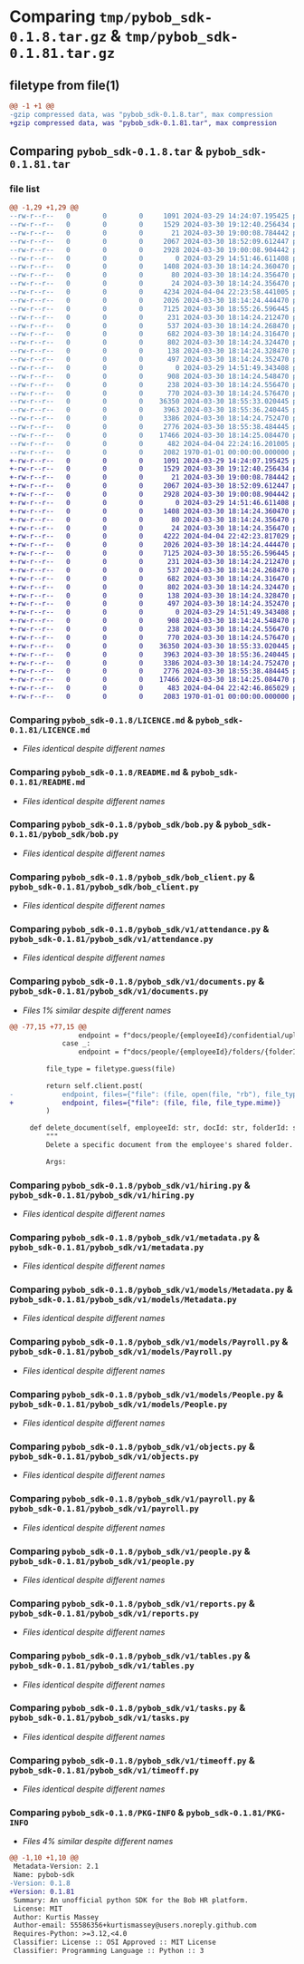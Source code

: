 # Comparing `tmp/pybob_sdk-0.1.8.tar.gz` & `tmp/pybob_sdk-0.1.81.tar.gz`

## filetype from file(1)

```diff
@@ -1 +1 @@
-gzip compressed data, was "pybob_sdk-0.1.8.tar", max compression
+gzip compressed data, was "pybob_sdk-0.1.81.tar", max compression
```

## Comparing `pybob_sdk-0.1.8.tar` & `pybob_sdk-0.1.81.tar`

### file list

```diff
@@ -1,29 +1,29 @@
--rw-r--r--   0        0        0     1091 2024-03-29 14:24:07.195425 pybob_sdk-0.1.8/LICENCE.md
--rw-r--r--   0        0        0     1529 2024-03-30 19:12:40.256434 pybob_sdk-0.1.8/README.md
--rw-r--r--   0        0        0       21 2024-03-30 19:00:08.784442 pybob_sdk-0.1.8/pybob_sdk/__init__.py
--rw-r--r--   0        0        0     2067 2024-03-30 18:52:09.612447 pybob_sdk-0.1.8/pybob_sdk/bob.py
--rw-r--r--   0        0        0     2928 2024-03-30 19:00:08.904442 pybob_sdk-0.1.8/pybob_sdk/bob_client.py
--rw-r--r--   0        0        0        0 2024-03-29 14:51:46.611408 pybob_sdk-0.1.8/pybob_sdk/v1/__init__.py
--rw-r--r--   0        0        0     1408 2024-03-30 18:14:24.360470 pybob_sdk-0.1.8/pybob_sdk/v1/attendance.py
--rw-r--r--   0        0        0       80 2024-03-30 18:14:24.356470 pybob_sdk-0.1.8/pybob_sdk/v1/base.py
--rw-r--r--   0        0        0       24 2024-03-30 18:14:24.356470 pybob_sdk-0.1.8/pybob_sdk/v1/company.py
--rw-r--r--   0        0        0     4234 2024-04-04 22:23:58.441005 pybob_sdk-0.1.8/pybob_sdk/v1/documents.py
--rw-r--r--   0        0        0     2026 2024-03-30 18:14:24.444470 pybob_sdk-0.1.8/pybob_sdk/v1/hiring.py
--rw-r--r--   0        0        0     7125 2024-03-30 18:55:26.596445 pybob_sdk-0.1.8/pybob_sdk/v1/metadata.py
--rw-r--r--   0        0        0      231 2024-03-30 18:14:24.212470 pybob_sdk-0.1.8/pybob_sdk/v1/models/Bob.py
--rw-r--r--   0        0        0      537 2024-03-30 18:14:24.268470 pybob_sdk-0.1.8/pybob_sdk/v1/models/Metadata.py
--rw-r--r--   0        0        0      682 2024-03-30 18:14:24.316470 pybob_sdk-0.1.8/pybob_sdk/v1/models/Payroll.py
--rw-r--r--   0        0        0      802 2024-03-30 18:14:24.324470 pybob_sdk-0.1.8/pybob_sdk/v1/models/People.py
--rw-r--r--   0        0        0      138 2024-03-30 18:14:24.328470 pybob_sdk-0.1.8/pybob_sdk/v1/models/Reports.py
--rw-r--r--   0        0        0      497 2024-03-30 18:14:24.352470 pybob_sdk-0.1.8/pybob_sdk/v1/models/Tasks.py
--rw-r--r--   0        0        0        0 2024-03-29 14:51:49.343408 pybob_sdk-0.1.8/pybob_sdk/v1/models/__init__.py
--rw-r--r--   0        0        0      908 2024-03-30 18:14:24.548470 pybob_sdk-0.1.8/pybob_sdk/v1/objects.py
--rw-r--r--   0        0        0      238 2024-03-30 18:14:24.556470 pybob_sdk-0.1.8/pybob_sdk/v1/onboarding.py
--rw-r--r--   0        0        0      770 2024-03-30 18:14:24.576470 pybob_sdk-0.1.8/pybob_sdk/v1/payroll.py
--rw-r--r--   0        0        0    36350 2024-03-30 18:55:33.020445 pybob_sdk-0.1.8/pybob_sdk/v1/people.py
--rw-r--r--   0        0        0     3963 2024-03-30 18:55:36.240445 pybob_sdk-0.1.8/pybob_sdk/v1/reports.py
--rw-r--r--   0        0        0     3386 2024-03-30 18:14:24.752470 pybob_sdk-0.1.8/pybob_sdk/v1/tables.py
--rw-r--r--   0        0        0     2776 2024-03-30 18:55:38.484445 pybob_sdk-0.1.8/pybob_sdk/v1/tasks.py
--rw-r--r--   0        0        0    17466 2024-03-30 18:14:25.084470 pybob_sdk-0.1.8/pybob_sdk/v1/timeoff.py
--rw-r--r--   0        0        0      482 2024-04-04 22:24:16.201005 pybob_sdk-0.1.8/pyproject.toml
--rw-r--r--   0        0        0     2082 1970-01-01 00:00:00.000000 pybob_sdk-0.1.8/PKG-INFO
+-rw-r--r--   0        0        0     1091 2024-03-29 14:24:07.195425 pybob_sdk-0.1.81/LICENCE.md
+-rw-r--r--   0        0        0     1529 2024-03-30 19:12:40.256434 pybob_sdk-0.1.81/README.md
+-rw-r--r--   0        0        0       21 2024-03-30 19:00:08.784442 pybob_sdk-0.1.81/pybob_sdk/__init__.py
+-rw-r--r--   0        0        0     2067 2024-03-30 18:52:09.612447 pybob_sdk-0.1.81/pybob_sdk/bob.py
+-rw-r--r--   0        0        0     2928 2024-03-30 19:00:08.904442 pybob_sdk-0.1.81/pybob_sdk/bob_client.py
+-rw-r--r--   0        0        0        0 2024-03-29 14:51:46.611408 pybob_sdk-0.1.81/pybob_sdk/v1/__init__.py
+-rw-r--r--   0        0        0     1408 2024-03-30 18:14:24.360470 pybob_sdk-0.1.81/pybob_sdk/v1/attendance.py
+-rw-r--r--   0        0        0       80 2024-03-30 18:14:24.356470 pybob_sdk-0.1.81/pybob_sdk/v1/base.py
+-rw-r--r--   0        0        0       24 2024-03-30 18:14:24.356470 pybob_sdk-0.1.81/pybob_sdk/v1/company.py
+-rw-r--r--   0        0        0     4222 2024-04-04 22:42:23.817029 pybob_sdk-0.1.81/pybob_sdk/v1/documents.py
+-rw-r--r--   0        0        0     2026 2024-03-30 18:14:24.444470 pybob_sdk-0.1.81/pybob_sdk/v1/hiring.py
+-rw-r--r--   0        0        0     7125 2024-03-30 18:55:26.596445 pybob_sdk-0.1.81/pybob_sdk/v1/metadata.py
+-rw-r--r--   0        0        0      231 2024-03-30 18:14:24.212470 pybob_sdk-0.1.81/pybob_sdk/v1/models/Bob.py
+-rw-r--r--   0        0        0      537 2024-03-30 18:14:24.268470 pybob_sdk-0.1.81/pybob_sdk/v1/models/Metadata.py
+-rw-r--r--   0        0        0      682 2024-03-30 18:14:24.316470 pybob_sdk-0.1.81/pybob_sdk/v1/models/Payroll.py
+-rw-r--r--   0        0        0      802 2024-03-30 18:14:24.324470 pybob_sdk-0.1.81/pybob_sdk/v1/models/People.py
+-rw-r--r--   0        0        0      138 2024-03-30 18:14:24.328470 pybob_sdk-0.1.81/pybob_sdk/v1/models/Reports.py
+-rw-r--r--   0        0        0      497 2024-03-30 18:14:24.352470 pybob_sdk-0.1.81/pybob_sdk/v1/models/Tasks.py
+-rw-r--r--   0        0        0        0 2024-03-29 14:51:49.343408 pybob_sdk-0.1.81/pybob_sdk/v1/models/__init__.py
+-rw-r--r--   0        0        0      908 2024-03-30 18:14:24.548470 pybob_sdk-0.1.81/pybob_sdk/v1/objects.py
+-rw-r--r--   0        0        0      238 2024-03-30 18:14:24.556470 pybob_sdk-0.1.81/pybob_sdk/v1/onboarding.py
+-rw-r--r--   0        0        0      770 2024-03-30 18:14:24.576470 pybob_sdk-0.1.81/pybob_sdk/v1/payroll.py
+-rw-r--r--   0        0        0    36350 2024-03-30 18:55:33.020445 pybob_sdk-0.1.81/pybob_sdk/v1/people.py
+-rw-r--r--   0        0        0     3963 2024-03-30 18:55:36.240445 pybob_sdk-0.1.81/pybob_sdk/v1/reports.py
+-rw-r--r--   0        0        0     3386 2024-03-30 18:14:24.752470 pybob_sdk-0.1.81/pybob_sdk/v1/tables.py
+-rw-r--r--   0        0        0     2776 2024-03-30 18:55:38.484445 pybob_sdk-0.1.81/pybob_sdk/v1/tasks.py
+-rw-r--r--   0        0        0    17466 2024-03-30 18:14:25.084470 pybob_sdk-0.1.81/pybob_sdk/v1/timeoff.py
+-rw-r--r--   0        0        0      483 2024-04-04 22:42:46.865029 pybob_sdk-0.1.81/pyproject.toml
+-rw-r--r--   0        0        0     2083 1970-01-01 00:00:00.000000 pybob_sdk-0.1.81/PKG-INFO
```

### Comparing `pybob_sdk-0.1.8/LICENCE.md` & `pybob_sdk-0.1.81/LICENCE.md`

 * *Files identical despite different names*

### Comparing `pybob_sdk-0.1.8/README.md` & `pybob_sdk-0.1.81/README.md`

 * *Files identical despite different names*

### Comparing `pybob_sdk-0.1.8/pybob_sdk/bob.py` & `pybob_sdk-0.1.81/pybob_sdk/bob.py`

 * *Files identical despite different names*

### Comparing `pybob_sdk-0.1.8/pybob_sdk/bob_client.py` & `pybob_sdk-0.1.81/pybob_sdk/bob_client.py`

 * *Files identical despite different names*

### Comparing `pybob_sdk-0.1.8/pybob_sdk/v1/attendance.py` & `pybob_sdk-0.1.81/pybob_sdk/v1/attendance.py`

 * *Files identical despite different names*

### Comparing `pybob_sdk-0.1.8/pybob_sdk/v1/documents.py` & `pybob_sdk-0.1.81/pybob_sdk/v1/documents.py`

 * *Files 1% similar despite different names*

```diff
@@ -77,15 +77,15 @@
                 endpoint = f"docs/people/{employeeId}/confidential/upload"
             case _:
                 endpoint = f"docs/people/{employeeId}/folders/{folderId}/upload"
 
         file_type = filetype.guess(file)
 
         return self.client.post(
-            endpoint, files={"file": (file, open(file, "rb"), file_type.mime)}
+            endpoint, files={"file": (file, file, file_type.mime)}
         )
 
     def delete_document(self, employeeId: str, docId: str, folderId: str):
         """
         Delete a specific document from the employee's shared folder.
 
         Args:
```

### Comparing `pybob_sdk-0.1.8/pybob_sdk/v1/hiring.py` & `pybob_sdk-0.1.81/pybob_sdk/v1/hiring.py`

 * *Files identical despite different names*

### Comparing `pybob_sdk-0.1.8/pybob_sdk/v1/metadata.py` & `pybob_sdk-0.1.81/pybob_sdk/v1/metadata.py`

 * *Files identical despite different names*

### Comparing `pybob_sdk-0.1.8/pybob_sdk/v1/models/Metadata.py` & `pybob_sdk-0.1.81/pybob_sdk/v1/models/Metadata.py`

 * *Files identical despite different names*

### Comparing `pybob_sdk-0.1.8/pybob_sdk/v1/models/Payroll.py` & `pybob_sdk-0.1.81/pybob_sdk/v1/models/Payroll.py`

 * *Files identical despite different names*

### Comparing `pybob_sdk-0.1.8/pybob_sdk/v1/models/People.py` & `pybob_sdk-0.1.81/pybob_sdk/v1/models/People.py`

 * *Files identical despite different names*

### Comparing `pybob_sdk-0.1.8/pybob_sdk/v1/objects.py` & `pybob_sdk-0.1.81/pybob_sdk/v1/objects.py`

 * *Files identical despite different names*

### Comparing `pybob_sdk-0.1.8/pybob_sdk/v1/payroll.py` & `pybob_sdk-0.1.81/pybob_sdk/v1/payroll.py`

 * *Files identical despite different names*

### Comparing `pybob_sdk-0.1.8/pybob_sdk/v1/people.py` & `pybob_sdk-0.1.81/pybob_sdk/v1/people.py`

 * *Files identical despite different names*

### Comparing `pybob_sdk-0.1.8/pybob_sdk/v1/reports.py` & `pybob_sdk-0.1.81/pybob_sdk/v1/reports.py`

 * *Files identical despite different names*

### Comparing `pybob_sdk-0.1.8/pybob_sdk/v1/tables.py` & `pybob_sdk-0.1.81/pybob_sdk/v1/tables.py`

 * *Files identical despite different names*

### Comparing `pybob_sdk-0.1.8/pybob_sdk/v1/tasks.py` & `pybob_sdk-0.1.81/pybob_sdk/v1/tasks.py`

 * *Files identical despite different names*

### Comparing `pybob_sdk-0.1.8/pybob_sdk/v1/timeoff.py` & `pybob_sdk-0.1.81/pybob_sdk/v1/timeoff.py`

 * *Files identical despite different names*

### Comparing `pybob_sdk-0.1.8/PKG-INFO` & `pybob_sdk-0.1.81/PKG-INFO`

 * *Files 4% similar despite different names*

```diff
@@ -1,10 +1,10 @@
 Metadata-Version: 2.1
 Name: pybob-sdk
-Version: 0.1.8
+Version: 0.1.81
 Summary: An unofficial python SDK for the Bob HR platform.
 License: MIT
 Author: Kurtis Massey
 Author-email: 55586356+kurtismassey@users.noreply.github.com
 Requires-Python: >=3.12,<4.0
 Classifier: License :: OSI Approved :: MIT License
 Classifier: Programming Language :: Python :: 3
```

